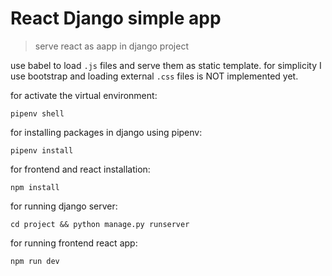 # React Django simple app
> serve react as aapp in django project

use babel to load ```.js``` files and serve them as static template. for simplicity I use bootstrap and loading external ```.css``` files is NOT implemented yet.

for activate the virtual environment:
```
pipenv shell
```

for installing packages in django using pipenv:
```
pipenv install 
```

for frontend and react installation:

``` 
npm install
```

for running django server:
``` 
cd project && python manage.py runserver
```

for running frontend react app:
``` 
npm run dev
```